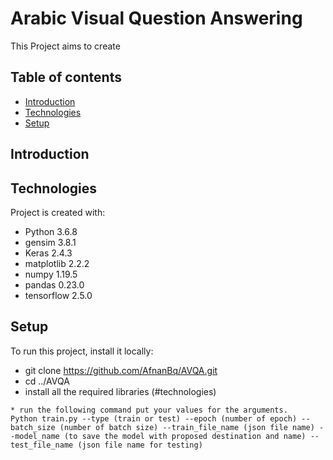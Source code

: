 # Arabic Visual Question Answering 
This Project aims to create 
## Table of contents
* [Introduction](#introduction)
* [Technologies](#technologies)
* [Setup](#setup)

## Introduction

## Technologies
Project is created with:
* Python 3.6.8 
* gensim 3.8.1
* Keras  2.4.3
* matplotlib 2.2.2
* numpy 1.19.5
* pandas 0.23.0
* tensorflow 2.5.0

	
## Setup
To run this project, install it locally:
* git clone https://github.com/AfnanBq/AVQA.git
* cd ../AVQA 
* install all the required libraries (#technologies)
```
* run the following command put your values for the arguments.
Python train.py --type (train or test) --epoch (number of epoch) --batch_size (number of batch size) --train_file_name (json file name) --model_name (to save the model with proposed destination and name) --test_file_name (json file name for testing) 
```
